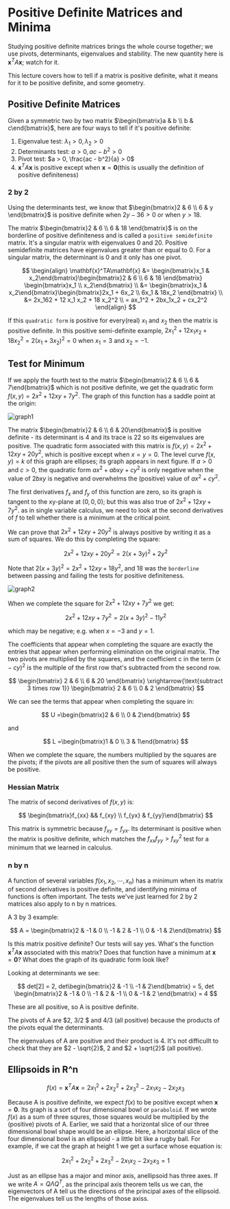 # Positive Definite Matrices and Minima

Studying positive definite matrices brings the whole course together; we use pivots, determinants, eigenvalues and stability. The new quantity here is $\mathbf{x}^T A \mathbf{x}$; watch for it.

This lecture covers how to tell if a matrix is positive definite, what it means for it to be positive definite, and some geometry.

## Positive Definite Matrices

Given a symmetric two by two matrix $\begin{bmatrix}a & b \\ b & c\end{bmatrix}$, here are four ways to tell if it's positive definite:

1. Eigenvalue test: $\lambda_1 > 0, \lambda_2 > 0$
2. Determinants test: $a > 0, ac - b^2 > 0$
3. Pivot test: $a > 0, \frac{ac - b^2}{a} > 0$
4. $\mathbf{x}^T A \mathbf{x}$ is positive except when $\mathbf{x} = \mathbf{0}$(this is usually the definition of positive definiteness)

### 2 by 2

Using the determinants test, we know that $\begin{bmatrix}2 & 6 \\ 6 & y \end{bmatrix}$ is positive definite when $2y - 36 > 0$ or when $y > 18$.

The matrix $\begin{bmatrix}2 & 6 \\ 6 & 18 \end{bmatrix}$ is on the borderline of positive definiteness and is called a `positive semidefinite` matrix. It's a singular matrix with eigenvalues 0 and 20. Positive semidefinite matrices have eigenvalues greater than or equal to 0. For a singular matrix, the determinant is 0 and it only has one pivot.

$$
\begin{align}
\mathbf{x}^TA\mathbf{x}
&= \begin{bmatrix}x_1 & x_2\end{bmatrix}\begin{bmatrix}2 & 6 \\ 6 & 18 \end{bmatrix} \begin{bmatrix}x_1 \\ x_2\end{bmatrix} \\
&= \begin{bmatrix}x_1 & x_2\end{bmatrix}\begin{bmatrix}2x_1 + 6x_2 \\ 6x_1 & 18x_2 \end{bmatrix} \\
&= 2x_162 + 12 x_1 x_2 + 18 x_2^2 \\
= ax_1^2 + 2bx_1x_2 + cx_2^2
\end{align}
$$

If this `quadratic form` is positive for every(real) $x_1$ and $x_2$ then the matrix is positive definite. In this positive semi-definite example, $2x_1^2 + 12x_1 x_2 + 18 x_2^2 = 2(x_1 + 3x_2)^2 = 0$ when $x_1 = 3$ and $x_2 = -1$.

## Test for Minimum

If we apply the fourth test to the matrix $\begin{bmatrix}2 & 6 \\ 6 & 7\end{bmatrix}$ which is not positive definite, we get the quadratic form $f(x, y) = 2x^2 + 12xy + 7y^2$. The graph of this function has a saddle point at the origin:

![graph1](images/minima/graph1.png)

The matrix $\begin{bmatrix}2 & 6 \\ 6 & 20\end{bmatrix}$ is positive definite - its determinant is 4 and its trace is 22 so its eigenvalues are positive. The quadratic form associated with this matrix is $f(x, y) = 2x^2 + 12xy + 20y^2$, which is positive except when $x = y = 0$. The level curve $f(x, y) = k$ of this graph are ellipses; its graph appears in next figure. If $a > 0$ and $c > 0$, the quadratic form $ax^2 + abxy + cy^2$ is only negative when the value of $2bxy$ is negative and overwhelms the (positive) value of $ax^2 + cy^2$.

The first derivatives $f_x$ and $f_y$ of this function are zero, so its graph is tangent to the xy-plane at $(0, 0, 0)$; but this was also true of $2x^2 + 12xy + 7y^2$. as in single variable calculus, we need to look at the second derivatives of $f$ to tell whether there is a minimum at the critical point.

We can prove that $2x^2 + 12xy + 20y^2$ is always positive by writing it as a sum of squares. We do this by completing the square:

$$
2 x^2 + 12xy + 20y^2 = 2(x + 3y)^2 + 2y^2
$$

Note that $2(x + 3y)^2 = 2x^2 + 12xy + 18y^2$, and 18 was the `borderline` between passing and failing the tests for positive definiteness.

![graph2](images/minima/graph2.png)

When we complete the square for $2x^2 + 12xy + 7y^2$ we get:

$$
2x^2 + 12xy + 7y^2 = 2(x + 3y)^2 - 11y^2
$$

which may be negative; e.g. when $x = -3$ and $y = 1$.

The coefficients that appear when completing the square are exactly the entries that appear when performing elimination on the original matrix. The two pivots are multiplied by the squares, and the coefficient c in the term $(x - cy)^2$ is the multiple of the first row that's subtracted from the second row.

$$
\begin{bmatrix}
2 & 6 \\ 6 & 20
\end{bmatrix}
\xrightarrow{\text{subtract 3 times row 1}} 
\begin{bmatrix}
2 & 6 \\ 0 & 2
\end{bmatrix}
$$

We can see the terms that appear when completing the square in:

$$
U =\begin{bmatrix}2 & 6 \\ 0 & 2\end{bmatrix}
$$

and

$$
L =\begin{bmatrix}1 & 0 \\ 3 & 1\end{bmatrix}
$$

When we complete the square, the numbers multiplied by the squares are the pivots; if the pivots are all positive then the sum of squares will always be positive.

### Hessian Matrix

The matrix of second derivatives of $f(x, y)$ is:

$$
\begin{bmatrix}f_{xx} && f_{xy} \\ f_{yx} & f_{yy}\end{bmatrix}
$$

This matrix is symmetric because $f_{xy} = f_{yx}$. Its determinant is positive when the matrix is positive definite, which matches the $f_{xx}f_{yy} > f_{xy}^2$ test for a minimum that we learned in calculus.

### n by n

A function of several variables $f(x_1, x_2, \cdots, x_n)$ has a minimum when its matrix of second derivatives is positive definite, and identifying minima of functions is often important. The tests we've just learned for 2 by 2 matrices also apply to n by n matrices.

A 3 by 3 example:

$$
A = \begin{bmatrix}2 & -1 & 0 \\ -1 & 2 & -1 \\ 0 & -1 & 2\end{bmatrix}
$$

Is this matrix positive definite? Our tests will say yes. What's the function $\mathbf{x}^TA\mathbf{x}$ associated with this matrix? Does that function have a minimum at $\mathbf{x} =\mathbf{0}$? What does the graph of its quadratic form look like?

Looking at determinants we see:

$$
det[2] = 2, det\begin{bmatrix}2 & -1 \\ -1 & 2\end{bmatrix} = 5, det \begin{bmatrix}2 & -1 & 0 \\ -1 & 2 & -1 \\ 0 & -1 & 2 \end{bmatrix} = 4
$$

These are all positive, so A is positive definite.

The pivots of A are $2, 3/2 $ and $4/3$ (all positive) because the products of the pivots equal the determinants.

The eigenvalues of A are positive and their product is 4. It's not difficullt to check that they are $2 - \sqrt{2}$, 2 and $2 + \sqrt{2}$ (all positive).

## Ellipsoids in R^n

$$
f(x) = \mathbf{x}^T A \mathbf{x} = 2x_1^2 + 2x_2^2 + 2x_3^2 - 2x_1x_2 - 2x_2x_3
$$

Because A is positive definite, we expect $f(x)$ to be positive except when $\mathbf{x} = \mathbf{0}$. Its graph is a sort of four dimensional bowl or `paraboloid`. If we wrote $f(x)$ as a sum of three squres, those squares would be multiplied by the (positive) pivots of A. Earlier, we said that a horizontal slice of our three dimensional bowl shape would be an ellipse. Here, a horizontal slice of the four dimensional bowl is an ellipsoid - a little bit like a rugby ball. For example, if we cat the graph at height 1 we get a surface whose equation is:

$$
2x_1^2 + 2 x_2^2 + 2x_3^2 - 2x_1x_2 - 2x_2x_3 = 1
$$

Just as an ellipse has a major and minor axis, anellipsoid has three axes. If we write $A = Q \Lambda Q^T$, as the principal axis theorem tells us we can, the eigenvectors of A tell us the directions of the principal axes of the ellipsoid. The eigenvalues tell us the lengths of those axiss.
